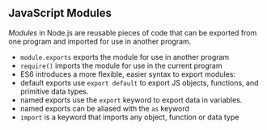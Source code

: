 ## JavaScript Modules

_Modules_ in Node.js are reusable pieces of code that can be exported from one program and imported for use in another program.

-   `module.exports` exports the module for use in another program
-   `require()` imports the module for use in the current program
-   ES6 introduces a more flexible, easier syntax to export modules:
-   default exports use `export default` to export JS objects, functions, and primitive data types.
-   named exports use the `export` keyword to export data in variables.
-   named exports can be aliased with the `as` keyword
-   `import` is a keyword that imports any object, function or data type
